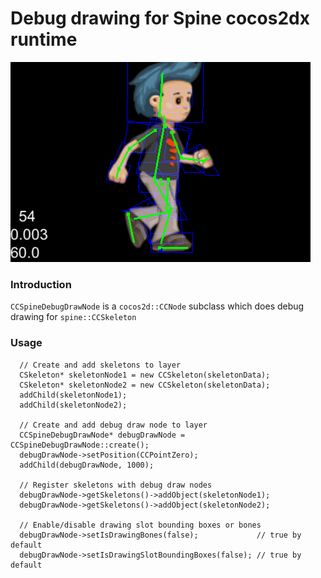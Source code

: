 Debug drawing for Spine cocos2dx runtime
========================

![Alt text](demo.png)

### Introduction

`CCSpineDebugDrawNode` is a `cocos2d::CCNode` subclass which does debug drawing for `spine::CCSkeleton`

### Usage

	  // Create and add skeletons to layer
	  CSkeleton* skeletonNode1 = new CCSkeleton(skeletonData);
	  CSkeleton* skeletonNode2 = new CCSkeleton(skeletonData);
	  addChild(skeletonNode1);
	  addChild(skeletonNode2);
	  
	  // Create and add debug draw node to layer
	  CCSpineDebugDrawNode* debugDrawNode = CCSpineDebugDrawNode::create();
	  debugDrawNode->setPosition(CCPointZero);
	  addChild(debugDrawNode, 1000);
	  
	  // Register skeletons with debug draw nodes
	  debugDrawNode->getSkeletons()->addObject(skeletonNode1);
	  debugDrawNode->getSkeletons()->addObject(skeletonNode2);
	  
	  // Enable/disable drawing slot bounding boxes or bones
	  debugDrawNode->setIsDrawingBones(false);             // true by default
  	  debugDrawNode->setIsDrawingSlotBoundingBoxes(false); // true by default

